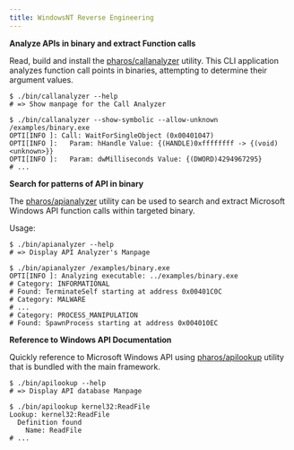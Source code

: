 ```yaml
---
title: WindowsNT Reverse Engineering
---
```


**Analyze APIs in binary and extract Function calls**

Read, build and install the [pharos/callanalyzer](https://github.com/cmu-sei/pharos/blob/master/tools/callanalyzer/callanalyzer.pod) utility. This CLI application analyzes function call points in binaries, attempting to determine their argument values.

```
$ ./bin/callanalyzer --help
# => Show manpage for the Call Analyzer

$ ./bin/callanalyzer --show-symbolic --allow-unknown /examples/binary.exe
OPTI[INFO ]: Call: WaitForSingleObject (0x00401047)
OPTI[INFO ]:   Param: hHandle Value: {(HANDLE)0xffffffff -> {(void)<unknown>}}
OPTI[INFO ]:   Param: dwMilliseconds Value: {(DWORD)4294967295}
# ...
```

**Search for patterns of API in binary**

The [pharos/apianalyzer](https://github.com/cmu-sei/pharos/blob/master/tools/apianalyzer/apianalyzer.pod) utility can be used to search and extract Microsoft Windows API function calls within targeted binary.

Usage:

```
$ ./bin/apianalyzer --help
# => Display API Analyzer's Manpage

$ ./bin/apianalyzer /examples/binary.exe
OPTI[INFO ]: Analyzing executable: ../examples/binary.exe
# Category: INFORMATIONAL
# Found: TerminateSelf starting at address 0x00401C0C
# Category: MALWARE
# ...
# Category: PROCESS_MANIPULATION
# Found: SpawnProcess starting at address 0x004010EC
```

**Reference to Windows API Documentation**

Quickly reference to Microsoft Windows API using [pharos/apilookup](https://github.com/cmu-sei/pharos/blob/master/tools/apilookup/apilookup.pod) utility that is bundled with the main framework.

```
$ ./bin/apilookup --help
# => Display API database Manpage

$ ./bin/apilookup kernel32:ReadFile
Lookup: kernel32:ReadFile
  Definition found
    Name: ReadFile
# ...
```
